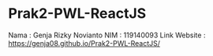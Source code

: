 # Prak2-PWL-ReactJS
Nama : Genja Rizky Novianto
NIM : 119140093
Link Website : https://genja08.github.io/Prak2-PWL-ReactJS/
